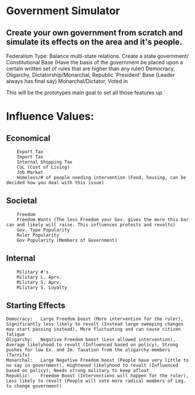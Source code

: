 # Government Simulator

## Create your own government from scratch and simulate its effects on the area and it's people.

Federalism Type: Balance multi-state relations. Create a state government/
    Constitutional Base (Have the basis of the government be placed upon a certain written set of rules that are higher than any ruler)
	      Democracy, Oligarchy, Dictatorship/Monarchal, Republic
    'President' Base (Leader always has final say) 
	      Monarchal/Dictator, Voted in

This will be the prototypes main goal to set all those features up

# Influence Values: 

## Economical
	  	Export Tax
	  	Import Tax
  		Internal Shopping Tax
	  	CoL (Cost of Living) 
	  	Job Market
  		Homeless/# of people needing intervention (Food, housing, can be decided how you deal with this issue)
## 	Societal
	  	Freedom 
	  	Freedom Wants (The less Freedom your Gov. gives the more this bar can and likely will raise. This influences protests and revolts)
	  	Gov. Type Popularity
	  	Ruler Popularity
	  	Gov Popularity (Members of Government)
## 	Internal
	  	Military #'s
	  	Military L. Aprv.
	  	Military S. Aprv.
	  	Military S. Loyalty

## Starting Effects
    Democracy:	 Large Freedom boost (More intervention for the ruler), Significantly less likely to revolt (Instead large sweeping changes may start passing instead), More fluctuating and can cause citizen fatigue
    Oligarchy:	 Negative Freedom boost (Less allowed intervention), Average likelyhood to revolt (Influenced based on policy), Strong pushes for low Ex. and Im. Taxation from the oligarchy members (Tarrifs)
    Monarchal:	 Large Negative Freedom boost (People have very little to no say in government), Hightened likelyhood to revolt (Influenced based on policy), Needs strong military to keep afloat
    Republic:	 Freedom Boost (Interventions will happen for the ruler), Less likely to revolt (People will vote more radical members of Leg. to change government)
    
